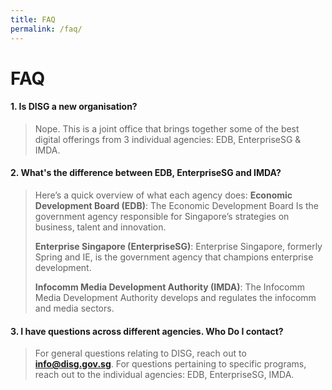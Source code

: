 ```yaml
---
title: FAQ
permalink: /faq/
---
```

# **FAQ**

#### 1. Is DISG a new organisation?
> Nope. This is a joint office that brings together some of the best digital offerings from 3 individual agencies: EDB, EnterpriseSG & IMDA. 

#### 2. What's the difference between EDB, EnterpriseSG and IMDA?
> Here’s a quick overview of what each agency does:
> **Economic Development Board (EDB)**: The Economic Development Board Is the government agency responsible for Singapore’s strategies on business, talent and innovation.
> 
> **Enterprise Singapore (EnterpriseSG)**: Enterprise Singapore, formerly Spring and IE, is the government agency that champions enterprise development.
> 
> **Infocomm Media Development Authority (IMDA)**: The Infocomm Media Development Authority develops and regulates the infocomm and media sectors.

#### 3. I have questions across different agencies. Who Do I contact?
 > For general questions relating to DISG, reach out to **info@disg.gov.sg**. For questions pertaining to specific programs, reach out to the individual agencies: EDB, EnterpriseSG, IMDA.